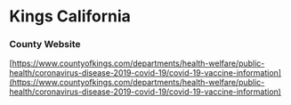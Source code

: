 # Kings California

### County Website 
[https://www.countyofkings.com/departments/health-welfare/public-health/coronavirus-disease-2019-covid-19/covid-19-vaccine-information](https://www.countyofkings.com/departments/health-welfare/public-health/coronavirus-disease-2019-covid-19/covid-19-vaccine-information)
